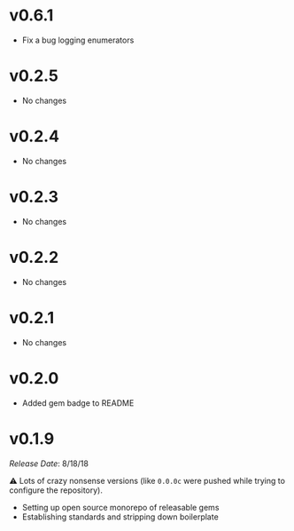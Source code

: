# v0.6.1

- Fix a bug logging enumerators

# v0.2.5

- No changes

# v0.2.4

- No changes

# v0.2.3

- No changes

# v0.2.2

- No changes

# v0.2.1

- No changes

# v0.2.0

- Added gem badge to README

# v0.1.9

*Release Date*: 8/18/18

⚠️ Lots of crazy nonsense versions (like `0.0.0c` were pushed while trying to configure the repository).

- Setting up open source monorepo of releasable gems
- Establishing standards and stripping down boilerplate
